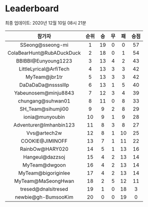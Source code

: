 # Leaderboard
최종 업데이트: 2020년 12월 10일 08시 21분




| 참가자 | 순위 | 승 | 무 | 패 | 승점 |
|:---:|:---:|:---:|:---:|:---:|:---:|
| SSeong@sseong-mi | 1 | 19 | 0 | 0 | 57 |
| ColaBearHunt@RubADuckDuck | 2 | 18 | 0 | 1 | 54 |
| BBIBBI@Eunyoung1223 | 3 | 13 | 4 | 2 | 43 |
| LittleLyrical@ArfiTech | 4 | 13 | 3 | 3 | 42 |
| MyTeam@jbr1tr | 5 | 13 | 3 | 3 | 42 |
| DaDaDaDa@nsssslllp | 6 | 13 | 1 | 5 | 40 |
| Yabeunosem@minju8843 | 7 | 12 | 3 | 4 | 39 |
| chungang@suhwan01 | 8 | 11 | 0 | 8 | 33 |
| SH_Team@sihumji00 | 9 | 9 | 2 | 8 | 29 |
| ionia@munyoubin | 10 | 9 | 1 | 9 | 28 |
| Adventurer@Imhanbin123 | 11 | 8 | 3 | 8 | 27 |
| Vvs@artech2w | 12 | 8 | 1 | 10 | 25 |
| COOKIE@JIMINOFF | 13 | 7 | 1 | 11 | 22 |
| RainbOw@HARY020 | 14 | 5 | 1 | 13 | 16 |
| Hangeul@dazzsoj | 15 | 4 | 2 | 13 | 14 |
| MyTeam@dwgoon | 16 | 4 | 2 | 13 | 14 |
| MyTeam@bigoriginlee | 17 | 4 | 2 | 13 | 14 |
| MyTeam@MaSeongHwan | 18 | 2 | 5 | 12 | 11 |
| tresed@dnalsitresed | 19 | 1 | 0 | 18 | 3 |
| newbie@gh-BumsooKim | 20 | 0 | 0 | 19 | 0 |
